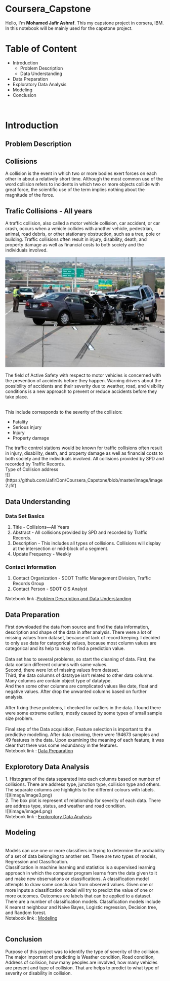 # Coursera_Capstone
Hello, I'm **Mohamed Jafir Ashraf**. This my capstone project in corsera, IBM. In this notebook will be mainly used for the capstone project.

# Table of Content
<ul>
 <li>Introduction
  <ul><li>Problem Description</li>
   <li>Data Understanding</li></ul>
 </li>
 <li>Data Preparation</li>
 <li>Exploratory Data Analysis</li>
 <li>Modeling</li>
 <li>Conclusion</li>
</ul>

<br>
<h1>Introduction</h1>
<h2>Problem Description</h2>

## Collisions
A collision is the event in which two or more bodies exert forces on each other in about a relatively short time. Although the most common use of the word collision refers to incidents in which two or more objects collide with great force, the scientific use of the term implies nothing about the magnitude of the force.

## Trafic Collisions - All years

A traffic collision, also called a motor vehicle collision, car accident, or car crash, occurs when a vehicle collides with another vehicle, pedestrian, animal, road debris, or other stationary obstruction, such as a tree, pole or building. Traffic collisions often result in injury, disability, death, and property damage as well as financial costs to both society and the individuals involved.

![](image/image1.jpg)

The field of Active Safety with respect to motor vehicles is concerned with the prevention of accidents before they happen. Warning drivers about the possibility of accidents and their severity due to weather, road, and visibility conditions is a new approach to prevent or reduce accidents before they take place.

 <br>
This include corresponds to the severity of the collision: 
 <ul><li>Fatality </li>
    <li> Serious injury </li>
    <li> Injury</li>
 <li>Property damage </li>
</ul>
The traffic control stations would be known for traffic collisions often result in injury, disability, death, and property damage as well as financial costs to both society and the individuals involved. All collisions provided by SPD and recorded by Traffic Records.
<br>
Type of Collision address
<br>
![](https://github.com/JafirDon/Coursera_Capstone/blob/master/image/image2.jfif)

<h2>Data Understanding</h2>
 <h3>Data Set Basics</h3>
<ol>
 <li>Title - Collisions—All Years</li>
 <li>Abstract - All collisions provided by SPD and recorded by Traffic Records. </li>
 <li>Description - This includes all types of collisions. Collisions will display at the intersection or mid-block of a segment. </li>
 <li>Update Frequency - Weekly </li>
</ol>
 <h3>Contact Information</h3>
<ol>
 <li>Contact Organization - SDOT Traffic Management Division, Traffic Records Group </li>
 <li>Contact Person - SDOT GIS Analyst</li>
</ol>
Notebook link :<a href='https://github.com/JafirDon/Coursera_Capstone/blob/master/code/Problem%20description%20and%20Data%20Understanding%20.ipynb'>Problem Description and Data Understanding</a>

<h2>Data Preparation</h2>
First downloaded the data from source and find the data information, description and shape of the data in after analysis. There were a lot of missing values from dataset, because of lack of record keeping. I decided to only use data for categorical values, because most column values are categorical and its help to easy to find a prediction value.
<br><br>Data set has to several problems, so start the cleaning of data. First, the data contain different columns with same values.
<br>Second, there were lot of missing values from dataset.
<br>Third, the data columns of datatype isn’t related to other data columns. Many columns are contain object type of datatype.  <br>And then some other columns are complicated values like date, float and negative values. After drop the unwanted columns based on further analysis.
<br><br>After fixing these problems, I checked for outliers in the data. I found there were some extreme outliers, mostly caused by some types of small sample size problem.
<br><br>Final step of the Data acquisition, Feature selection is important to the predictive modelling. After data cleaning, there were 194673 samples and 49 features in the data. Upon examining the meaning of each feature, it was clear that there was some redundancy in the features.
 <br>
Notebook link : <a href='https://github.com/JafirDon/Coursera_Capstone/blob/master/code/Data%20Preparation%20.ipynb'>Data Preparation</a>

<h2>Explorotory Data Analysis</h2>
1. Histogram of the data separated into each columns based on number of collisions. There are address type, junction type, collision type and others. The separate columns are highlights to the different colours with labels.
 <br>
![](image/image3.png)
 <br>
2. The box plot is represent of relationship for severity of each data. There are address type, status, and weather and road condition.
<br>
![](image/image4.png)
<br>
Notebook link : <a href='https://github.com/JafirDon/Coursera_Capstone/blob/master/code/Exploratory%20Data%20Analysis.ipynb'>Explorotory Data Analysis</a>
<br>
<h2>Modeling</h2>
<br>
Models can use one or more classiﬁers in trying to determine the probability of a set of data belonging to another set. There are two types of models, Regression and Classification. <br>
Classiﬁcation in machine learning and statistics is a supervised learning approach in which the computer program learns from the data given to it and make new observations or classiﬁcations. A classiﬁcation model attempts to draw some conclusion from observed values. Given one or more inputs a classiﬁcation model will try to predict the value of one or more outcomes. Outcomes are labels that can be applied to a dataset.<br>
There are a number of classiﬁcation models. Classiﬁcation models include K nearest neighbour and Naive Bayes, Logistic regression, Decision tree, and Random forest.<br>
Notebook link : <a href='https://github.com/JafirDon/Coursera_Capstone/blob/master/code/Predictive%20Modeling.ipynb'>Modeling</a><br><br>
<h2>Conclusion</h2>
Purpose of this project was to identify the type of severity of the collision. The major important of predicting is Weather condition, Road condition, Address of collision, how many peoples are involved, how many vehicles are present and type of collision. That are helps to predict to what type of severity or disability in collision.

